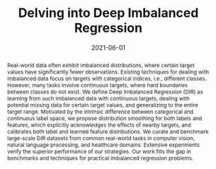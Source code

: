 ---
# Documentation: https://wowchemy.com/docs/managing-content/

title: Delving into Deep Imbalanced Regression
subtitle: ''
summary: ''
authors:
- Yuzhe Yang
- Kaiwen Zha
- admin
- Hao Wang
- Dina Katabi
tags: ['Regression']
categories: []
date: '2021-06-01'
# lastmod: 2021-06-12T11:07:49+08:00
featured: false
draft: false

# Featured image
# To use, add an image named `featured.jpg/png` to your page's folder.
# Focal points: Smart, Center, TopLeft, Top, TopRight, Left, Right, BottomLeft, Bottom, BottomRight.
image:
  caption: ''
  focal_point: ''
  preview_only: false

# Projects (optional).
#   Associate this post with one or more of your projects.
#   Simply enter your project's folder or file name without extension.
#   E.g. `projects = ["internal-project"]` references `content/project/deep-learning/index.md`.
#   Otherwise, set `projects = []`.
projects: []
publishDate: '2021-06-12T03:07:49.197787Z'
publication_types: ["1"]
abstract: 'Real-world data often exhibit imbalanced distributions, where certain target values have significantly fewer observations. Existing techniques for dealing with imbalanced data focus on targets with categorical indices, i.e., different classes. However, many tasks involve continuous targets, where hard boundaries between classes do not exist. We define Deep Imbalanced Regression (DIR) as learning from such imbalanced data with continuous targets, dealing with potential missing data for certain target values, and generalizing to the entire target range. Motivated by the intrinsic difference between categorical and continuous label space, we propose distribution smoothing for both labels and features, which explicitly acknowledges the effects of nearby targets, and calibrates both label and learned feature distributions. We curate and benchmark large-scale DIR datasets from common real-world tasks in computer vision, natural language processing, and healthcare domains. Extensive experiments verify the superior performance of our strategies. Our work fills the gap in benchmarks and techniques for practical imbalanced regression problems.'
publication: 'In *International Conference on Machine Learning* (**Long Talk**, Acceptance Rate: 3\%)'
# publication_short: In *ICML*
url_pdf: 'https://arxiv.org/abs/2102.09554'
url_code: 'https://github.com/YyzHarry/imbalanced-regression'
url_project: 'http://dir.csail.mit.edu'
# Custom links (uncomment lines below)
# links:
# - name: Custom Link
#   url: http://example.org
links: 
- name: post
  url: "https://towardsdatascience.com/strategies-and-tactics-for-regression-on-imbalanced-data-61eeb0921fca"
---